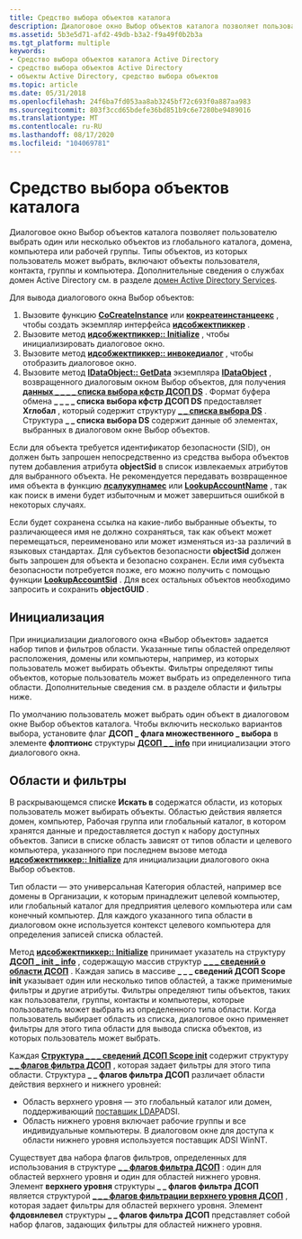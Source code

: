 ```yaml
---
title: Средство выбора объектов каталога
description: Диалоговое окно Выбор объектов каталога позволяет пользователю выбрать один или несколько объектов из глобального каталога, домена, компьютера или рабочей группы.
ms.assetid: 5b3e5d71-afd2-49db-b3a2-f9a49f0b2b3a
ms.tgt_platform: multiple
keywords:
- Средство выбора объектов каталога Active Directory
- средство выбора объектов Active Directory
- объекты Active Directory, средство выбора объектов
ms.topic: article
ms.date: 05/31/2018
ms.openlocfilehash: 24f6ba7fd053aa8ab3245bf72c693f0a887aa983
ms.sourcegitcommit: 803f3ccd65bdefe36bd851b9c6e7280be9489016
ms.translationtype: MT
ms.contentlocale: ru-RU
ms.lasthandoff: 08/17/2020
ms.locfileid: "104069781"
---
```

# <a name="directory-object-picker"></a>Средство выбора объектов каталога

Диалоговое окно Выбор объектов каталога позволяет пользователю выбрать один или несколько объектов из глобального каталога, домена, компьютера или рабочей группы. Типы объектов, из которых пользователь может выбрать, включают объекты пользователя, контакта, группы и компьютера. Дополнительные сведения о службах домен Active Directory см. в разделе [домен Active Directory Services](active-directory-domain-services.md).

Для вывода диалогового окна Выбор объектов:

1.  Вызовите функцию [**CoCreateInstance**](/windows/win32/api/combaseapi/nf-combaseapi-cocreateinstance) или [**кокреатеинстанцеекс**](/windows/win32/api/combaseapi/nf-combaseapi-cocreateinstanceex) , чтобы создать экземпляр интерфейса [**идсобжектпиккер**](/windows/desktop/api/Objsel/nn-objsel-idsobjectpicker) .
2.  Вызовите метод [**идсобжектпиккер:: Initialize**](/windows/desktop/api/Objsel/nf-objsel-idsobjectpicker-initialize) , чтобы инициализировать диалоговое окно.
3.  Вызовите метод [**идсобжектпиккер:: инвокедиалог**](/windows/desktop/api/Objsel/nf-objsel-idsobjectpicker-invokedialog) , чтобы отобразить диалоговое окно.
4.  Вызовите метод [**IDataObject:: GetData**](/windows/win32/api/objidl/nf-objidl-idataobject-getdata) экземпляра [**IDataObject**](/windows/win32/api/objidl/nn-objidl-idataobject) , возвращенного диалоговым окном Выбор объектов, для получения [**данных \_ \_ \_ \_ списка выбора кфстр ДСОП DS**](cfstr-dsop-ds-selection-list.md) . Формат буфера обмена **\_ \_ \_ \_ списка выбора кфстр ДСОП DS** предоставляет **Хглобал** , который содержит структуру [**\_ \_ списка выбора DS**](/windows/desktop/api/Objsel/ns-objsel-ds_selection_list) . Структура **\_ \_ списка выбора DS** содержит данные об элементах, выбранных в диалоговом окне Выбор объектов.

Если для объекта требуется идентификатор безопасности (SID), он должен быть запрошен непосредственно из средства выбора объектов путем добавления атрибута **objectSid** в список извлекаемых атрибутов для выбранного объекта. Не рекомендуется передавать возвращенное имя объекта в функцию [**лсалукупнамес**](/windows/desktop/api/ntsecapi/nf-ntsecapi-lsalookupnames) или [**LookupAccountName**](/windows/desktop/api/winbase/nf-winbase-lookupaccountnamea) , так как поиск в имени будет избыточным и может завершиться ошибкой в некоторых случаях.

Если будет сохранена ссылка на какие-либо выбранные объекты, то различающееся имя не должно сохраняться, так как объект может перемещаться, переименовано или может изменяться из-за различий в языковых стандартах. Для субъектов безопасности **objectSid** должен быть запрошен для объекта и безопасно сохранен. Если имя субъекта безопасности потребуется позже, его можно получить с помощью функции [**LookupAccountSid**](/windows/desktop/api/winbase/nf-winbase-lookupaccountsida) . Для всех остальных объектов необходимо запросить и сохранить **objectGUID** .

## <a name="initialization"></a>Инициализация

При инициализации диалогового окна «Выбор объектов» задается набор типов и фильтров области. Указанные типы областей определяют расположения, домены или компьютеры, например, из которых пользователь может выбирать объекты. Фильтры определяют типы объектов, которые пользователь может выбрать из определенного типа области. Дополнительные сведения см. в разделе области и фильтры ниже.

По умолчанию пользователь может выбрать один объект в диалоговом окне Выбор объектов каталога. Чтобы включить несколько вариантов выбора, установите флаг **ДСОП \_ флага множественного \_ выбора** в элементе **флоптионс** структуры [**ДСОП \_ \_ info**](/windows/desktop/api/Objsel/ns-objsel-dsop_init_info) при инициализации этого диалогового окна.

## <a name="scopes-and-filters"></a>Области и фильтры

В раскрывающемся списке **Искать в** содержатся области, из которых пользователь может выбирать объекты. Областью действия является домен, компьютер, Рабочая группа или глобальный каталог, в котором хранятся данные и предоставляется доступ к набору доступных объектов. Записи в списке область зависят от типов области и целевого компьютера, указанного при последнем вызове метода [**идсобжектпиккер:: Initialize**](/windows/desktop/api/Objsel/nf-objsel-idsobjectpicker-initialize) для инициализации диалогового окна Выбор объектов.

Тип области — это универсальная Категория областей, например все домены в Организации, к которым принадлежит целевой компьютер, или глобальный каталог для предприятия целевого компьютера или сам конечный компьютер. Для каждого указанного типа области в диалоговом окне используется контекст целевого компьютера для определения записей списка областей.

Метод [**идсобжектпиккер:: Initialize**](/windows/desktop/api/Objsel/nf-objsel-idsobjectpicker-initialize) принимает указатель на структуру [**ДСОП \_ init \_ info**](/windows/desktop/api/Objsel/ns-objsel-dsop_init_info) , содержащую массив структур [**\_ \_ \_ сведений о области ДСОП**](/windows/desktop/api/Objsel/ns-objsel-dsop_scope_init_info) . Каждая запись в массиве **\_ \_ \_ сведений ДСОП Scope init** указывает один или несколько типов областей, а также применимые фильтры и другие атрибуты. Фильтры определяют типы объектов, таких как пользователи, группы, контакты и компьютеры, которые пользователь может выбрать из определенного типа области. Когда пользователь выбирает область из списка, диалоговое окно применяет фильтры для этого типа области для вывода списка объектов, из которых пользователь может выбрать.

Каждая [**Структура \_ \_ \_ сведений ДСОП Scope init**](/windows/desktop/api/Objsel/ns-objsel-dsop_scope_init_info) содержит структуру [**\_ \_ флагов фильтра ДСОП**](/windows/desktop/api/Objsel/ns-objsel-dsop_filter_flags) , которая задает фильтры для этого типа области. Структура **\_ \_ флагов фильтра ДСОП** различает области действия верхнего и нижнего уровней:

-   Область верхнего уровня — это глобальный каталог или домен, поддерживающий [поставщик LDAP](/windows/desktop/ADSI/adsi-ldap-provider)ADSI.
-   Область нижнего уровня включает рабочие группы и все индивидуальные компьютеры. В диалоговом окне для доступа к области нижнего уровня используется поставщик ADSI WinNT.

Существует два набора флагов фильтров, определенных для использования в структуре [**\_ \_ флагов фильтра ДСОП**](/windows/desktop/api/Objsel/ns-objsel-dsop_filter_flags) : один для областей верхнего уровня и один для областей нижнего уровня. Элемент **верхнего уровня** структуры **\_ \_ флагов фильтра ДСОП** является структурой [**\_ \_ \_ флагов фильтрации верхнего уровня ДСОП**](/windows/desktop/api/Objsel/ns-objsel-dsop_uplevel_filter_flags) , которая задает фильтры для областей верхнего уровня. Элемент **флдовнлевел** структуры **\_ \_ флагов фильтра ДСОП** представляет собой набор флагов, задающих фильтры для областей нижнего уровня.

 

 